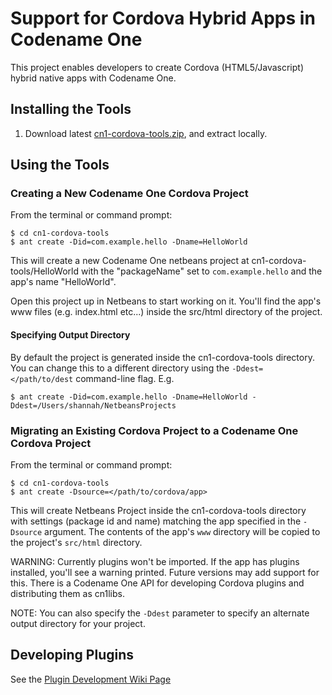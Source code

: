 # Support for Cordova Hybrid Apps in Codename One

This project enables developers to create Cordova (HTML5/Javascript) hybrid native apps with Codename One.

## Installing the Tools

1. Download latest [cn1-cordova-tools.zip](https://github.com/codenameone/CN1Cordova/raw/master/cn1-cordova-tools.zip), and extract locally.


## Using the Tools

### Creating a New Codename One Cordova Project

From the terminal or command prompt:

~~~
$ cd cn1-cordova-tools
$ ant create -Did=com.example.hello -Dname=HelloWorld
~~~

This will create a new Codename One netbeans project at cn1-cordova-tools/HelloWorld with the "packageName" set to `com.example.hello` and the app's name "HelloWorld".

Open this project up in Netbeans to start working on it.  You'll find the app's www files (e.g. index.html etc...) inside the src/html directory of the project.

#### Specifying Output Directory

By default the project is generated inside the cn1-cordova-tools directory.  You can change this to a different directory using the `-Ddest=</path/to/dest` command-line flag.  E.g.

~~~~
$ ant create -Did=com.example.hello -Dname=HelloWorld -Ddest=/Users/shannah/NetbeansProjects
~~~~

### Migrating an Existing Cordova Project to a Codename One Cordova Project

From the terminal or command prompt:

~~~
$ cd cn1-cordova-tools
$ ant create -Dsource=</path/to/cordova/app>
~~~

This will create Netbeans Project inside the cn1-cordova-tools directory with settings (package id and name) matching the app specified in the `-Dsource` argument. The contents of the app's `www` directory will be copied to the project's `src/html` directory.

WARNING: Currently plugins won't be imported.  If the app has plugins installed, you'll see a warning printed.  Future versions may add support for this.  There is a Codename One API for developing Cordova plugins and distributing them as cn1libs.

NOTE:  You can also specify the `-Ddest` parameter to specify an alternate output directory for your project.

## Developing Plugins

See the [Plugin Development Wiki Page](https://github.com/codenameone/CN1Cordova/wiki/Plugin-Development)